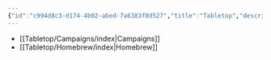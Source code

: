 ```yaml
---
{"id":"c994d8c3-d174-4b02-abed-7a6383f8d527","title":"Tabletop","description":"Tabletop RPG logs.","publish":true,"date_created":"Tuesday, April 2nd 2024, 7:07:48 pm","date_modified":"Friday, May 3rd 2024, 2:40:18 pm","editing_lock":true,"live_preview":true,"cssclasses":["mado-heading"],"path":"Tabletop/index.md","permalink":"/tabletop/index/","PassFrontmatter":true}
---
```



- [[Tabletop/Campaigns/index\|Campaigns]]
- [[Tabletop/Homebrew/index\|Homebrew]]

